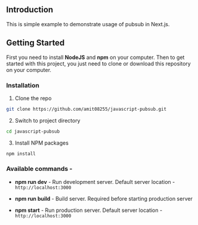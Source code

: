 ## Introduction

This is simple example to demonstrate usage of pubsub in Next.js.

## Getting Started

First you need to install **NodeJS** and **npm** on your computer.
Then to get started with this project, you just need to clone or download this repository on your computer.


### Installation

1. Clone the repo
```sh
git clone https://github.com/amit08255/javascript-pubsub.git
```
2. Switch to project directory
```sh
cd javascript-pubsub
```
3. Install NPM packages
```sh
npm install
```

### Available commands -

* **npm run dev** - Run development server. Default server location - ```http://localhost:3000```

* **npm run build** - Build server. Required before starting production server

* **npm start** - Run production server. Default server location - ```http://localhost:3000```
